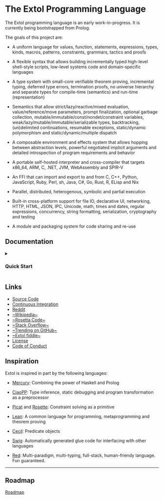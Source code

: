 # The Extol Programming Language

The Extol programming language is an early work-in-progress. It is
currently being bootstrapped from Prolog.

The goals of this project are:

- A uniform language for values, function, statements, expressions,
  types, kinds, macros, patterns, constraints, grammars, tactics and
  proofs

- A flexible syntax that allows building incrementally typed
  high-level shell-style scripts, low-level systems code and
  domain-specific languages

- A type system with small-core verifiable theorem proving,
  incremental typing, deferred type errors, termination proofs, no
  universe hierarchy and separate types for compile-time (semantics)
  and run-time (representation)

- Semantics that allow strict/lazy/reactive/mixed evaluation,
  value/reference/move parameters, prompt finalization, optional
  garbage collection, mutable/immutable/const/nondet/constraint
  variables, weak/lazy/mutable/immutable/serializable types,
  backtracking, (un)delimited continuations, resumable exceptions,
  static/dynamic polymorphism and static/dynamic/multiple dispatch

- A composable environment and effects system that allows hopping
  between abstraction levels, powerful negotiated implicit arguments
  and detailed introspection of program requirements and behavior

- A portable self-hosted interpreter and cross-compiler that targets
  x86_64, ARM, C, .NET, JVM, WebAssembly and SPIR-V

- An FFI that can import and export to and from C, C++, Python,
  JavaScript, Ruby, Perl, sh, Java, C#, Go, Rust, R, ELisp and Nix

- Parallel, distributed, heterogenous, symbolic and partial execution

- Built-in cross-platform support for file IO, declarative UI,
  networking, HTTP, HTML, JSON, IPC, Unicode, math, times and dates,
  regular expressions, concurrency, string formatting, serialization,
  cryptography and testing

- A module and packaging system for code sharing and re-use

## Documentation

<details><summary>

### Quick Start

</summary><figure>

#### Setup Extol

Get the latest source code:

```
git clone https://github.com/extollers/extol
cd extol
```

Install the dependencies. For example, on Ubuntu:

```
sudo apt install gprolog
```

Or with Nix:

```
nix develop
```

Build the compiler and install it to `./local`:

```
make install
```

Optionally, run all tests:

```
make check
```

#### Using the REPL

```
$ ./local/bin/extol repl

Extol> 1 + 1
2

Extol> 'Hello, world!'
Hello, world!
```

#### Using the compiler

```
$ cat > hello.xtl
pred main: ():
  write('Hello, world!'), nl,
  halt.

$ ./local/bin/extol extoltoprolog hello.xtl hello.prolog

$ gplc hello.prolog

$ ./hello
Hello, world!
```

</figure></details>

## Links

- [Source Code](https://github.com/extollers/extol)
- [Continuous Integration](https://hydra.atnnn.com/jobset/extol/extol#tabs-jobs)
- [Reddit](https://www.reddit.com/r/extollers/)
- [~Wikipedia~](https://en.wikipedia.org/wiki/Extol_(programming_language))
- [~Rosetta Code~](https://rosettacode.org/wiki/Category:Extol)
- [~Stack Overflow~](https://stackoverflow.com/questions/tagged/extol)
- [~Trending on GitHub~](https://github.com/trending/extol)
- [~Extol fiddle~](#)
- [License](LICENSE.md)
- [Code of Conduct](CODE_OF_CONDUCT.md)

## Inspiration

Extol is inspired in part by the following languages:

- [Mercury](http://www.mercurylang.org/):
  Combining the power of Haskell and Prolog

- [CiaoPP](https://ciao-lang.org/):
  Type inference, static debugging and program transformation as a preprocessor

- [Picat](http://picat-lang.org/) and [Rosette](https://docs.racket-lang.org/rosette-guide/index.html):
  Constraint solving as a primitive

- [Lean](https://leanprover.github.io/):
  A common language for programming, metaprogramming and theorem proving

- [Cecil](http://projectsweb.cs.washington.edu/research/projects/cecil/www/Release/index.html):
  Predicate objects

- [Swig](http://www.swig.org/):
  Automatically generated glue code for interfacing with other languages

- [Red](https://www.red-lang.org/p/about.html):
  Multi-paradigm, multi-typing, full-stack, human-friendy language. Fun guaranteed.

---

## Roadmap

[Roadmap](docs/roadmap.md)
